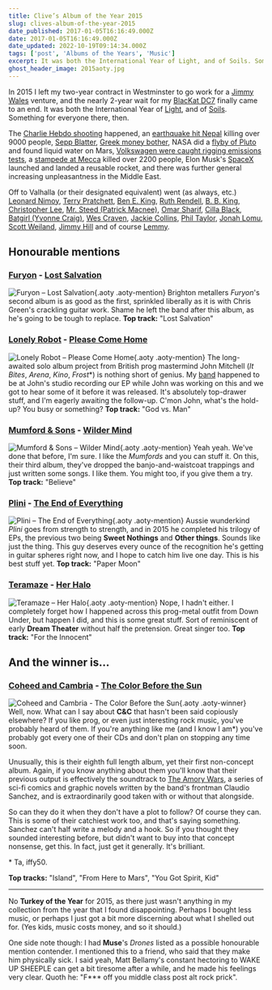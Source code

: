 ```yaml
---
title: Clive’s Album of the Year 2015
slug: clives-album-of-the-year-2015
date_published: 2017-01-05T16:16:49.000Z
date: 2017-01-05T16:16:49.000Z
date_updated: 2022-10-19T09:14:34.000Z
tags: ['post', 'Albums of the Years', 'Music']
excerpt: It was both the International Year of Light, and of Soils. Something for everyone there, then.
ghost_header_image: 2015aoty.jpg
---
```


In 2015 I left my two-year contract in Westminster to go work for a [Jimmy Wales](https://en.wikipedia.org/wiki/Jimmy_Wales) venture, and the nearly 2-year wait for my [BlacKat DC7](/public/images/2016/03/IMG_5263.jpg) finally came to an end. It was both the International Year of [Light](https://en.wikipedia.org/wiki/International_Year_of_Light), and of [Soils](https://en.wikipedia.org/wiki/Soil_governance#International_Year_of_Soils). Something for everyone there, then.

The [Charlie Hebdo shooting](https://en.wikipedia.org/wiki/Charlie_Hebdo_shooting) happened, an [earthquake hit Nepal](https://en.wikipedia.org/wiki/April_2015_Nepal_earthquake) killing over 9000 people, [Sepp Blatter](https://en.wikipedia.org/wiki/2015_FIFA_corruption_case), [Greek money bother](https://en.wikipedia.org/wiki/Greek_government-debt_crisis), NASA did a [flyby of Pluto](https://en.wikipedia.org/wiki/New_Horizons) and found liquid water on Mars, [Volkswagen were caught rigging emissions tests](https://en.wikipedia.org/wiki/Volkswagen_emissions_scandal), a [stampede at Mecca](https://en.wikipedia.org/wiki/2015_Mina_stampede) killed over 2200 people, Elon Musk's [SpaceX](https://en.wikipedia.org/wiki/SpaceX) launched and landed a reusable rocket, and there was further general increasing unpleasantness in the Middle East.

Off to Valhalla (or their designated equivalent) went (as always, etc.) [Leonard Nimoy](https://en.wikipedia.org/wiki/Leonard_Nimoy), [Terry Pratchett](https://en.wikipedia.org/wiki/Terry_Pratchett), [Ben E. King](https://en.wikipedia.org/wiki/Ben_E._King), [Ruth Rendell](https://en.wikipedia.org/wiki/Ruth_Rendell), [B. B. King](https://en.wikipedia.org/wiki/B.B._King), [Christopher Lee](https://en.wikipedia.org/wiki/Christopher_Lee), [Mr. Steed (Patrick Macnee)](https://en.wikipedia.org/wiki/Patrick_Macnee), [Omar Sharif](https://en.wikipedia.org/wiki/Omar_Sharif), [Cilla Black](https://en.wikipedia.org/wiki/Cilla_Black), [Batgirl (Yvonne Craig)](https://en.wikipedia.org/wiki/Yvonne_Craig), [Wes Craven](https://en.wikipedia.org/wiki/Wes_Craven), [Jackie Collins](https://en.wikipedia.org/wiki/Jackie_Collins), [Phil Taylor](https://en.wikipedia.org/wiki/Phil_Taylor_(musician)), [Jonah Lomu](https://en.wikipedia.org/wiki/Jonah_Lomu), [Scott Weiland](https://en.wikipedia.org/wiki/Scott_Weiland), [Jimmy Hill](https://en.wikipedia.org/wiki/Jimmy_Hill) and of course [Lemmy](https://en.wikipedia.org/wiki/Lemmy).

## Honourable mentions

### [Furyon](http://www.furyon.net/) - [Lost Salvation](https://www.amazon.co.uk/Lost-Salvation-Furyon/dp/B00SHGI69Q/)

![Furyon – Lost Salvation](/public/images/2020/05/furyon_lost-salvation.jpeg){.aoty .aoty-mention} Brighton metallers *Furyon*'s second album is as good as the first, sprinkled liberally as it is with Chris Green's crackling guitar work. Shame he left the band after this album, as he's going to be tough to replace. **Top track:** "Lost Salvation"

### [Lonely Robot](https://www.facebook.com/johnchristianmitchell/) - [Please Come Home](https://www.amazon.co.uk/Please-Come-Home-Lonely-Robot/dp/B00SVDJ0X6/)

![Lonely Robot – Please Come Home](/public/images/2020/05/lonely-robot_please-come-home.jpeg){.aoty .aoty-mention} The long-awaited solo album project from British prog mastermind John Mitchell (*It Bites*, *Arena*, *Kino*, *Frost**) is nothing short of genius. My [band](http://www.indigodown.com/) happened to be at John's studio recording our EP while John was working on this and we got to hear some of it before it was released. It's absolutely top-drawer stuff, and I'm eagerly awaiting the follow-up. C'mon John, what's the hold-up? You busy or something? **Top track:** "God vs. Man"

### [Mumford & Sons](http://www.mumfordandsons.com/) - [Wilder Mind](https://www.amazon.co.uk/d/Shops/Wilder-Mind-Mumford-Sons/B00U2FNSVG/)

![Mumford & Sons – Wilder Mind](/public/images/2020/05/mumford-and-sons_wilder-things.jpeg){.aoty .aoty-mention} Yeah yeah. We've done that before, I'm sure. I like the *Mumfords* and you can stuff it. On this, their third album, they've dropped the banjo-and-waistcoat trappings and just written some songs. I like them. You might too, if you give them a try. **Top track:** "Believe"

### [Plini](http://www.plini.co/) - [The End of Everything](https://www.amazon.co.uk/End-Everything-Plini/dp/B00TAVIWZA/)

![Plini – The End of Everything](/public/images/2020/05/plini_the-end-of-everything.jpeg){.aoty .aoty-mention} Aussie wunderkind *Plini* goes from strength to strength, and in 2015 he completed his trilogy of EPs, the previous two being **Sweet Nothings** and **Other things**. Sounds like just the thing. This guy deserves every ounce of the recognition he's getting in guitar spheres right now, and I hope to catch him live one day. This is his best stuff yet. **Top track:** "Paper Moon"

### [Teramaze](http://teramaze.com.au/) - [Her Halo](https://www.amazon.co.uk/Her-Halo-Teramaze/dp/B0145XMC9O/)

![Teramaze – Her Halo](/public/images/2020/05/teramaze_her-halo.jpeg){.aoty .aoty-mention} Nope, I hadn't either. I completely forget how I happened across this prog-metal outfit from Down Under, but happen I did, and this is some great stuff. Sort of reminiscent of early **Dream Theater** without half the pretension. Great singer too. **Top track:** "For the Innocent"

## And the winner is…

### [Coheed and Cambria](http://www.coheedandcambria.com/) - [The Color Before the Sun](https://www.amazon.co.uk/Color-Before-Sun-Explicit/dp/B013ZDVDQI/)
![Coheed and Cambria - The Color Before the Sun](/public/images/2017/01/color-before-sun.jpg){.aoty .aoty-winner}
Well, now. What can I say about **C&C** that hasn't been said copiously elsewhere? If you like prog, or even just interesting rock music, you've probably heard of them. If you're anything like me (and I know I am\*) you've probably got every one of their CDs and don't plan on stopping any time soon.

Unusually, this is their eighth full length album, yet their first non-concept album. Again, if you know anything about them you'll know that their previous output is effectively the soundtrack to [The Amory Wars](https://en.wikipedia.org/wiki/The_Amory_Wars), a series of sci-fi comics and graphic novels written by the band's frontman Claudio Sanchez, and is extraordinarily good taken with or without that alongside.

So can they do it when they don't have a plot to follow? Of course they can. This is some of their catchiest work too, and that's saying something. Sanchez can't half write a melody and a hook. So if you thought they sounded interesting before, but didn't want to buy into that concept nonsense, get this. In fact, just get it generally. It's brilliant.

\* Ta, iffy50.

**Top tracks:** "Island", "From Here to Mars", "You Got Spirit, Kid"

---

No **Turkey of the Year** for 2015, as there just wasn't anything in my collection from the year that I found disappointing. Perhaps I bought less music, or perhaps I just got a bit more discerning about what I shelled out for. (Yes kids, music costs money, and so it should.)

One side note though: I had **Muse**'s *Drones* listed as a possible honourable mention contender. I mentioned this to a friend, who said that they make him physically sick. I said yeah, Matt Bellamy's constant hectoring to WAKE UP SHEEPLE can get a bit tiresome after a while, and he made his feelings very clear. Quoth he: "F\*\*\* off you middle class post alt rock prick".
